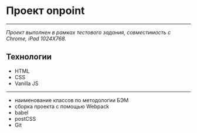 # Проект onpoint

_____________

_Проект выполнен в рамках тестового задания, 
совместимость с Chrome, iPad 1024Х768._

## Технологии

- HTML
- CSS
- Vanilla JS
---

- наименование классов по методологии БЭМ
- сборка проекта с помощью Webpack
- babel
- postCSS
- Git